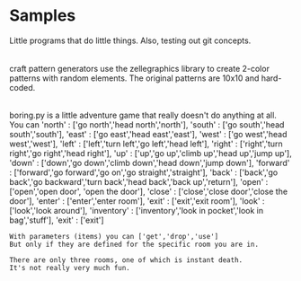# Samples
Little programs that do little things. Also, testing out git concepts. 

######

craft pattern generators use the zellegraphics library to create 2-color patterns with random elements. The original patterns are 10x10 and hard-coded.

######

boring.py is a little adventure game that really doesn't do anything at all. You can 
		'north' : ['go north','head north','north'],
		'south' : ['go south','head south','south'],
		'east' : ['go east','head east','east'],
		'west' : ['go west','head west','west'],
		'left' : ['left','turn left','go left','head left'],
		'right' : ['right','turn right','go right','head right'],
		'up' : ['up','go up','climb up','head up','jump up'],
		'down' : ['down','go down','climb down','head down','jump down'],
		'forward' : ['forward','go forward','go on','go straight','straight'],
		'back' : ['back','go back','go backward','turn back','head back','back up','return'],
		'open' : ['open','open door', 'open the door'],
		'close' : ['close','close door','close the door'],
		'enter' : ['enter','enter room'],
		'exit' : ['exit','exit room'],
		'look' : ['look','look around'],
		'inventory' : ['inventory','look in pocket','look in bag','stuff'],
		'exit' : ['exit']
      
	With parameters (items) you can ['get','drop','use']
	But only if they are defined for the specific room you are in. 

	There are only three rooms, one of which is instant death.
	It's not really very much fun.
